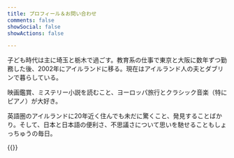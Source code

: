 ```yaml
---
title: プロフィール＆お問い合わせ
comments: false
showSocial: false
showActions: false

---
```

子ども時代は主に埼玉と栃木で過ごす。教育系の仕事で東京と大阪に数年ずつ勤務した後、2002年にアイルランドに移る。現在はアイルランド人の夫とダブリンで暮らしている。

映画鑑賞、ミステリー小説を読むこと、ヨーロッパ旅行とクラシック音楽（特にピアノ）が大好き。

英語圏のアイルランドに20年近く住んでも未だに驚くこと、発見することばかり。そして、日本と日本語の便利さ、不思議さについて思いを馳せることもしょっちゅうの毎日。

{{<contactform>}}
